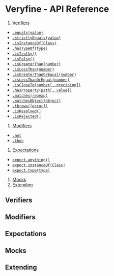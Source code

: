 # Veryfine - API Reference

1. [Verifiers](#verifiers)
  - [`.equals(value)`](#equalsvalue)
  - [`.strictlyEquals(value)`](#strictlyequalsvalue)
  - [`.isInstanceOf(Class)`](#isinstanceofclass)
  - [`.hasTypeOf(type)`](#hastypeoftype)
  - [`.isTruthy()`](#truthy)
  - [`.isFalsy()`](#falsy)
  - [`.isGreaterThan(number)`](#greaterthannumber)
  - [`.isLessThan(number)`](#lessthannumber)
  - [`.isGreaterThanOrEqual(number)`](#greaterthanorequalnumber)
  - [`.isLessThanOrEqual(number)`](#lessthanorequalnumber)
  - [`.isCloseTo(number[, precision])`](#isclosetonumber-precision)
  - [`.hasProperty(path[, value])`](#haspropertypath-value)
  - [`.matches(regexp)`](#matchesregexp)
  - [`.matchesObject(object)`](#matchesobjectobject)
  - [`.throws([error])`](#throwserror)
  - [`.isResolved()`](#isresolved)
  - [`.isRejected()`](#isrejected)

1. [Modifiers](#modifiers)
  - [`.not`](#not)
  - [`.then`](#then)

1. [Expectations](#expectations)
  - [`expect.anything()`](#expectanything)
  - [`expect.instanceOf(Class)`](#expectinstanceofclass)
  - [`expect.type(type)`](#expecttypetype)

1. [Mocks](#mocks)
1. [Extending](#extending)

## Verifiers
## Modifiers
## Expectations
## Mocks
## Extending
